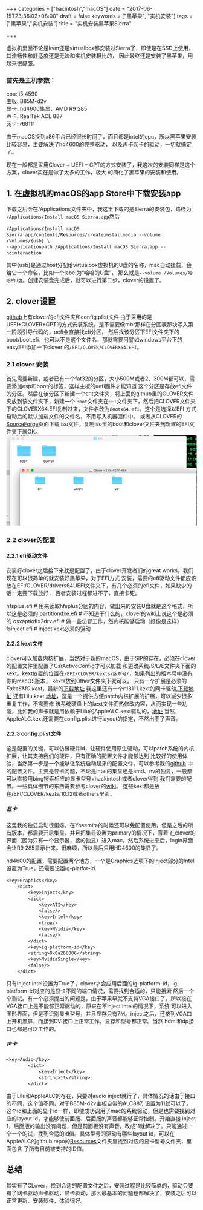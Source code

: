 +++
categories = ["hacintosh","macOS"]
date = "2017-06-15T23:36:03+08:00"
draft = false
keywords = ["黑苹果", "实机安装"]
tags = ["黑苹果","实机安装"]
title = "实机安装黑苹果Sierra"

+++

虚拟机里面不论是kvm还是virtualbox都安装过Sierra了，即使是在SSD上使用，其流畅性和舒适度还是无法和实机安装相比的，
因此最终还是安装了黑苹果，用起来很舒服。

### 首先是主机参数：
cpu:       i5 4590  
主板:      B85M-d2v  
显卡:      hd4600集显，AMD R9 285  
声卡:      RealTek ACL 887  
网卡:      rtl8111  
<!--more-->

由于macOS换到x86平台已经很长时间了，而且都是intel的cpu，所以黑苹果安装比较容易，主要解决了hd4600的完整驱动，
以及声卡网卡的驱动，一切就搞定了。

现在一般都是采用Clover + UEFI + GPT的方式安装了，我这次的安装同样是这个方案，clover实在是做了太多的工作，极大
的简化了黑苹果的安装和使用。

## 1. 在虚拟机的macOS的app Store中下载安装app
下载之后会在/Applications文件夹中，我这里下载的是Sierra的安装包，路径为
`/Applications/Install macOS Sierra.app`然后
```
/Applications/Install macOS Sierra.app/contents/Resources/createinstallmedia --volume /Volumes/{usb} \
--applicationpath /Applications/Install macOS Sierra.app --nointeraction
```
其中{usb}是通过host分配给virtualbox虚拟机的U盘的名称，mac自动挂载，会给它一个命名，比如一个label为“哈哈的U盘”，
那么就是`--volume /Volumes/哈哈的U盘`。创建安装盘完成后，就可以进行第二步，clover的设置了。

## 2. clover设置
[github](https://github.com/linuxhenhao/hackintosh)上有clover的efi文件夹和config.plist文件
由于采用的是UEFI+CLOVER+GPT的方式安装系统，是不需要像mbr那样在分区表那块写入第一阶段引导代码的，uefi会直接找efi分区，
然后找该分区下EFI文件夹下的boot/boot.efi，也可以不是这个文件名，那就需要用譬如windows平台下的easyEFI添加一下clover
的`/EFI/CLOVER/CLOVERX64.EFI`。

### 2.1 clover 安装
首先需要新建，或者已有一个fat32的分区，大小500M或者2、300M都可以，需要添加esp和boot的标签，这样主板的uefi固件才能知道
这个分区是存放efi文件的分区。然后在该分区下新建一个`EFI`文件夹，将上面的github里的CLOVER文件夹放到该文件夹下，新建一个
`Boot`文件夹在`EFI`文件夹下，然后把CLOVER文件夹下的CLOVERX64.EFI复制过来，文件名改为`Bootx64.efi`，这个是选择以EFI
方式启动后的默认加载文件的文件名，不用写入机器固件中。
或者从CLOVER的[SourceForge](https://sourceforge.net/projects/cloverefiboot/files/Bootable_ISO/)页面下载
iso文件，复制iso里的boot和clover文件夹到新建的EFI文件夹下就OK。![clover efi](/images/bootableEFIClover.png)

### 2.2 clover的配置
#### 2.2.1 efi驱动文件
安装好clover之后接下来就是配置了，由于clover开发者们的great works，我们现在可以很简单的就安装好黑苹果，对于EFI方式
安装，需要的efi驱动文件都应该放在EFI/CLOVER/drivers64UEFI文件夹下，有几个必须的efi文件，如果缺少的话一定要下载放好，
否者安装过程都进不了，直接卡死。

hfsplus.efi  # 用来读取hfsplus分区的内容，做出来的安装U盘就是这个格式，所以这是必须的
partitiondxe.efi  # 不知道干什么的，clover的wiki上说这个是必须的
osxaptiofix2drv.efi  # 做一些仿冒工作，然内核能够启动（好像是这样）
fsinject.efi  # inject kext必须的驱动

#### 2.2.2 kext文件
clover可以加载内核扩展，当然对于新的macOS，由于SIP的存在，必须在clover的配置文件里配置了CsrActiveConfig才可以加载
和更改系统/S/L/E文件夹下面的kext。kext放置的位置在`/EFI/CLOVER/kexts/版本号/`，如果列出的版本号中没有你的macOS版本，
kexts放到Other文件夹下就可以。
只有一个扩展是必须的*FakeSMC.kext*，最新的[下载地址](https://bitbucket.org/RehabMan/os-x-fakesmc-kozlek/downloads/)
我这里还有一个rtl8111.kext的网卡驱动,[下载地址](https://bitbucket.org/RehabMan/os-x-realtek-network/downloads/)
还有Lilu.kext [地址](https://github.com/vit9696/Lilu)，这是一个提供方便patch内核扩展的扩展，可以减少很多重复工作，不需要修
该系统硬盘上的kext文件而热修改内容，从而实现一些功能，比如我的声卡就是用依赖于Lilu的AppleALC.kext驱动的，[地址](https://github.com/vit9696/AppleALC)
当然，AppleALC.kext还需要在config.plist进行layout的指定，不然出不了声音。

#### 2.2.3 config.plist文件
这是配置的关键，可以仿冒硬件id，让硬件使用原生驱动，可以patch系统的内核扩展，让其支持我们的硬件，只有正确的配置文件才能够达到
比较好的使用体验，当然第一步是一个能够让系统启动起来的配置文件，可以参考我的[github](https://github.com/linuxhenhao/hackintosh)
中的配置文件。主要是显卡问题，不论是intel的集显还是amd、nv的独显，一般都可以直接用bing搜索相应的显卡型号+hackintosh或者clover得到
我们需要的配置。一些具体细节的东西需要参考clover的[wiki](https://clover-wiki.zetam.org/Configuration)。
这些kext都是放在/EFI/CLOVER/kexts/10.12或者others里面。

##### 显卡
这里我的独显启动很蛋疼，在Yosemite的时候还可以免配置使用，但是之后的所有版本，都需要开启集显，并且把集显设置为primary的情况下，盲着
在clover的界面（因为只有一个显示器，接的独显）进入mac，然后系统进来后，login界面会让R9 285显示出来。很麻烦，所以最后只用HD4600的集显了。

hd4600的配置，需要配置两个地方，一个是Graphics选项下的Inject部分的Intel设置为True，还需要设置ig-platfor-id.
```
<key>Graphics</key>
	<dict>
		<key>Inject</key>
		<dict>
			<key>ATI</key>
			<false/>
			<key>Intel</key>
			<true/>
			<key>NVidia</key>
			<false/>
		</dict>
		<key>ig-platform-id</key>
		<string>0x0a260006</string>
		<key>NvidiaSingle</key>
		<false/>
	</dict>
```
只有Inject intel设置为True了，clover才会应用后面的ig-platform-id，ig-platform-id对应的是显卡不同的端口情况，需要找到合适的，只能搜索
然后一个个测试。有一个必须提出的问题是，由于苹果早就不支持VGA接口了，所以接在VGA接口上是不能够正常驱动的，原来在不inject intel的情况下，系统
可以进入图形界面，但是不识别显卡型号，并且显存只有7M。inject之后，还接到VGA口上开机黑屏，而接到DVI接口上正常工作，显存和型号都正常。当然
hdmi和dp接口也都是可以工作的。

##### 声卡
```
<key>Audio</key>
		<dict>
			<key>Inject</key>
			<string>11</string>
		</dict>
```
由于Lilu和AppleALC的存在，只要对audio inject就行了，具体情况的话由于接口的不同，这个值不同，对于B85M-d2v主板自带的ALC887, 设置为11就可以了。
这个id和上面的显卡id一样，即使成功调用了mac的系统驱动，但是也需要找到对应的layout id，才能够使前面版、后面版的声音都能够正常控制。开始直接
inject 1，后面版的输出没有问题，但是前面板没有声音，改成11就解决了。只能通过一个一个的试，找到合适的id值。具体型号的驱动有哪些layout id，可以在
AppleALC的github repo的[Resources](https://github.com/vit9696/AppleALC/tree/master/Resources)文件夹里找到对应的显卡型号文件夹，里面包含
了所有目前被支持的ID值。

## 总结
其实有了CLover，找到合适的配置文件之后，安装过程是比较简单的，驱动只要有了网卡驱动声卡驱动，显卡驱动，那么最基本的问题也都解决了，安装之后可以
正常更新、安装软件，体验很好。

